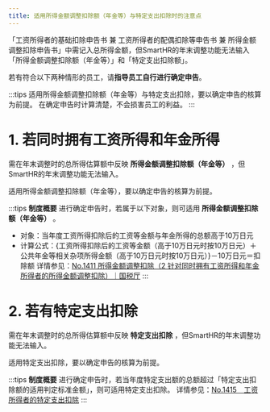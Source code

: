 ```yaml
---
title: 适用所得金额调整扣除额（年金等）与特定支出扣除时的注意点
---
```

「工资所得者的基础扣除申告书 兼 工资所得者的配偶扣除等申告书 兼 所得金额调整扣除申告书」中需记入总所得金额，但SmartHR的年末调整功能无法输入「所得金额调整扣除额（年金等）」和「特定支出扣除额」。

若有符合以下两种情形的员工，请**指导员工自行进行确定申告**。

:::tips
适用所得金额调整扣除额（年金等）与特定支出扣除，要以确定申告的核算为前提。
在确定申告时计算清楚，不会损害员工的利益。
:::

# 1\. 若同时拥有工资所得和年金所得

需在年末调整时的总所得估算额中反映  **所得金额调整扣除额（年金等）** ，但SmartHR的年末调整功能无法输入。

适用所得金额调整扣除额（年金等），要以确定申告的核算为前提。

:::tips
**制度概要**
进行确定申告时，若属于以下对象，则可适用 **所得金额调整扣除额（年金等）** 。
- 对象：当年度工资所得扣除后的工资等金额与年金所得的总额高于10万日元
- 计算公式：{工资所得扣除后的工资等金额（高于10万日元时按10万日元）＋公共年金等相关杂项所得金额（高于10万日元时按10万日元）}－10万日元＝扣除额
详情参见：[No.1411 所得金额调整扣除（2 针对同时拥有工资所得和年金所得者的所得金额调整扣除）｜国税厅](https://www.nta.go.jp/m/taxanswer/1411.htm#anc_page_top)
:::

# 2\. 若有特定支出扣除

需在年末调整时的总所得估算额中反映 **特定支出扣除** ，但SmartHR的年末调整功能无法输入。

适用特定支出扣除，要以确定申告的核算为前提。

:::tips
**制度概要**
进行确定申告时，若当年度特定支出额的总额超过「特定支出扣除额的适用判定标准金额」，则可适用特定支出扣除。
详情参见：[No.1415 工资所得者的特定支出扣除](https://www.nta.go.jp/taxes/shiraberu/taxanswer/shotoku/1415.htm)
:::
